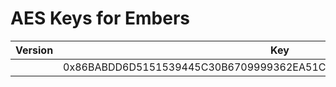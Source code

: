 # AES Keys for Embers

| Version           | Key                                                                   |
| ----------------- | --------------------------------------------------------------------- |
|                   | 0x86BABDD6D5151539445C30B6709999362EA51C91B6D4845DC302C27DF92E6EEA    |